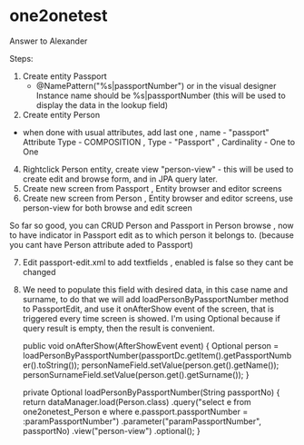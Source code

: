 # one2onetest
Answer to Alexander

Steps:
1. Create entity Passport
   - @NamePattern("%s|passportNumber") or in the visual designer Instance name should be %s|passportNumber (this will be used to display the data in the lookup field)  
3. Create entity Person
  - when done with usual attributes, add last one , name - "passport" Attribute Type - COMPOSITION , Type - "Passport" , Cardinality - One to One
4. Rightclick Person entity, create view "person-view"  - this will be used to create edit and browse form, and in JPA query later.   
5. Create new screen from Passport , Entity browser and editor screens
6. Create new screen from Person , Entity browser and editor screens, use person-view for both browse and edit screen

So far so good, you can CRUD Person and Passport in Person browse , now to have indicator in Passport edit as to which person it belongs to.
(because you cant have Person attribute aded to Passport)

7. Edit passport-edit.xml to add textfields , enabled is false so they cant be changed
                    <textField id="personNameField" enable="false" caption="Name"/>
                    <textField id="personSurnameField" enable="false" caption="Surname"/>
8. We need to populate this field with desired data, in this case name and surname, to do that we will add loadPersonByPassportNumber method to PassportEdit,
    and use it onAfterShow event of the screen, that is triggered every time screen is showed. I'm using Optional because if query result is empty,
    then the result is convenient.                     

    public void onAfterShow(AfterShowEvent event) {
        Optional<Person> person = loadPersonByPassportNumber(passportDc.getItem().getPassportNumber().toString());
        personNameField.setValue(person.get().getName());
        personSurnameField.setValue(person.get().getSurname());
    }

    private Optional<Person> loadPersonByPassportNumber(String passportNo) {
        return dataManager.load(Person.class)
                .query("select e from one2onetest_Person e where e.passport.passportNumber = :paramPassportNumber")
                .parameter("paramPassportNumber", passportNo)
                .view("person-view")
                .optional();
    }

